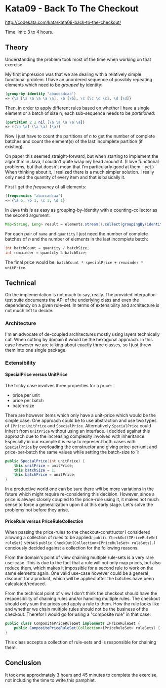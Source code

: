# Kata09 - Back To The Checkout
http://codekata.com/kata/kata09-back-to-the-checkout/

Time limit: 3 to 4 hours.

## Theory
Understanding the problem took most of the time when working on that exercise.

My first impression was that we are dealing with a relatively simple functional problem. I have an unordered sequence of possibly repeating elements which need to be *grouped* by identity:
```Clojure
(group-by identity "abaccadcaa")
=> {\a [\a \a \a \a \a], \b [\b], \c [\c \c \c], \d [\d]}
```
Then, in order to apply different rules based on whether I have a single element or a batch of size n, each sub-sequence needs to be *partitioned*:
```Clojure
(partition 2 2 nil [\a \a \a \a \a])
=> ((\a \a) (\a \a) (\a))
```
Now I just have to count the partitions of *n* to get the number of complete batches and count the element(s) of the last incomplete partition (if existing).

On paper this seemed straight-forward, but when starting to implement the algorithm in Java, I couldn't quite wrap my head around it. (I love functional problems, but that doesn't mean that I'm particularly good at them - yet.) When thinking about it, I realized there is a much simpler solution. I really only need the quantity of every item and that is basically it.

First I get the *frequency* of all elements:
```Clojure
(frequencies "abaccadcaa")
=> {\a 5, \b 1, \c 3, \d 1}
```
In Java this is as easy as grouping-by-identity with a counting-collector as the second argument:
```Java
Map<String, Long> result = elements.stream().collect(groupingBy(identity(), counting()));
```
For each pair of `name` and `quantity` I just need the number of complete batches of *n* and the number of elements in the last incomplete batch:
```Java
int batchCount = quantity / batchSize;
int remainder = quantity % batchSize;
```
The final price would be: `batchCount * specialPrice + remainder * unitPrice`.

## Technical
On the implementation is not much to say, really. The provided integration-test suite documents the API of the underlying class and even the dependency on a given rule-set. In terms of extensibility and architecture is not much left to decide.

### Architecture
I'm an advocate of de-coupled architectures mostly using layers technically cut. When cutting by domain it would be the hexagonal approach. In this case however we are talking about exactly three classes, so I just threw them into one single package.

### Extensibility
#### SpecialPrice versus UnitPrice
The tricky case involves three properties for a price:
- price per unit
- price per batch
- batch-size

There are however items which only have a unit-price which would be the simple case. One approach could be to use abstraction and use two types of `IPrice`: `UnitPrice` and `SpecialPrice`. Alternatively `SpecialPrice` could inherit from `UnitPrice` without using an interface. I decided against this approach due to the increasing complexity involved with inheritance. Especially in our example it is easy to represent both cases with `SpecialPrice` by overloading the constructor and giving price-per-unit and price-per-batch the same values while setting the batch-size to 1:
```Java
public SpecialPrice(int unitPrice) {
    this.unitPrice = unitPrice;
    this.batchSize = 1;
    this.batchPrice = unitPrice;
}
```

In a productive world one can be sure there *will* be more variations in the future which might require re-considering this decision. However, since a price is always closely coupled to the price-rule using it, it makes not much sense to force a generalization upon it at this early stage. Let's solve the problems not before they arise.

#### PriceRule versus PriceRuleCollection
When passing the price-rules to the checkout-constructor I considered allowing a collection of rules to be applied: `public CheckOut(IPriceRuleSet ruleSet)` versus `public CheckOut(Collection<IPriceRuleSet> ruleSets)`. I conciously decided against a collection for the following reasons.

From the domain's point of view chaining multiple rule-sets is a very rare use-case. This is due to the fact that a rule will not only map prices, but also reduce them, which makes it impossible for a second rule to work on the same elements again. One valid use-case however could be a general discount for a product, which will be applied after the batches have been calculated/reduced.

From the technical point of view I don't think the checkout should have the responsibility of chaining rules and/or handling multiple rules. The checkout should only sum the prices and apply a rule to them. How the rule looks like and whether we chain multiple rules should not be the business of the checkout. Therefor I would go for using a "composite rule" in that case:
```Java
public class CompositePriceRuleSet implements IPriceRuleSet {
    public CompositePriceRuleSet(Collection<IPriceRuleSet> ruleSets) {...}
}
```
This class accepts a collection of rule-sets and is responsible for chaining them.

## Conclusion
It took me approximately 3 hours and 45 minutes to complete the exercise, not including the time to write this pamphlet.
